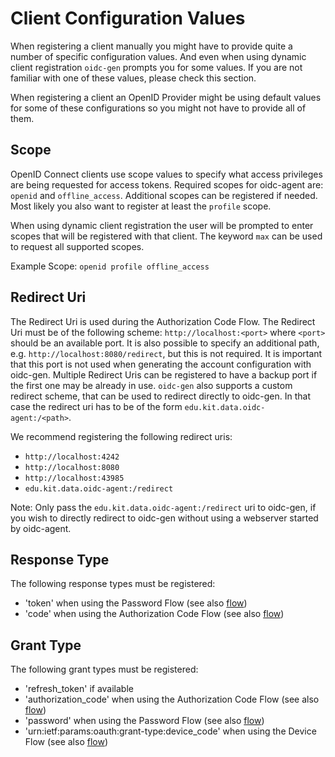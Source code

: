 # Client Configuration Values
 When
registering a client manually you might have to provide quite a number of
specific configuration values. And even when using dynamic client registration
`oidc-gen` prompts you for some values. If you
are not familiar with one of these values, please check this section.

When registering a client an OpenID Provider might be using default values for
some of these configurations so you might not have to provide all of them.

## Scope
OpenID Connect clients use scope values to specify what access privileges are being requested for access tokens.
Required scopes for oidc-agent are: `openid` and `offline_access`. Additional scopes can be
registered if needed. Most likely you also want to register at least the
`profile` scope.

When using dynamic client registration the user will be prompted to enter scopes that
will be registered with that client. The keyword `max` can be used to
request all supported scopes.

Example Scope: `openid profile offline_access`

## Redirect Uri
The Redirect Uri is used during the Authorization Code Flow. The Redirect Uri must
be of the following scheme: `http://localhost:<port>` where `<port>` should be an
available port. It is also possible to specify an additional path, e.g.
`http://localhost:8080/redirect`, but this is not required. It is important that this port is not used when generating the
account configuration with oidc-gen. Multiple Redirect Uris can be registered to
have a backup port if the first one may be already in use. 
`oidc-gen` also supports a custom redirect scheme, that can be used to
redirect directly to oidc-gen. In that case the redirect uri has to be of the
form `edu.kit.data.oidc-agent:/<path>`.

We recommend registering the following redirect uris:
 - `http://localhost:4242`
 - `http://localhost:8080`
 - `http://localhost:43985`
 - `edu.kit.data.oidc-agent:/redirect`

Note: Only pass the `edu.kit.data.oidc-agent:/redirect` uri to oidc-gen, if
you wish to directly redirect to oidc-gen without using a webserver started by
oidc-agent.

## Response Type
The following response types must be registered:
- 'token' when using the Password Flow (see also
  [flow](../oidc-gen/options.md#password-flow)) 
- 'code' when using the Authorization Code Flow (see also [flow](../oidc-gen/options.md#authorization-code-flow))

## Grant Type
The following grant types must be registered:
- 'refresh_token' if available
- 'authorization_code' when using the Authorization Code Flow  (see also [flow](../oidc-gen/options.md#authorization-code-flow))
- 'password' when using the Password Flow (see also
  [flow](../oidc-gen/options.md#password-flow))
- 'urn:ietf:params:oauth:grant-type:device_code' when using the Device Flow (see also [flow](../oidc-gen/options.md#device-flow))

